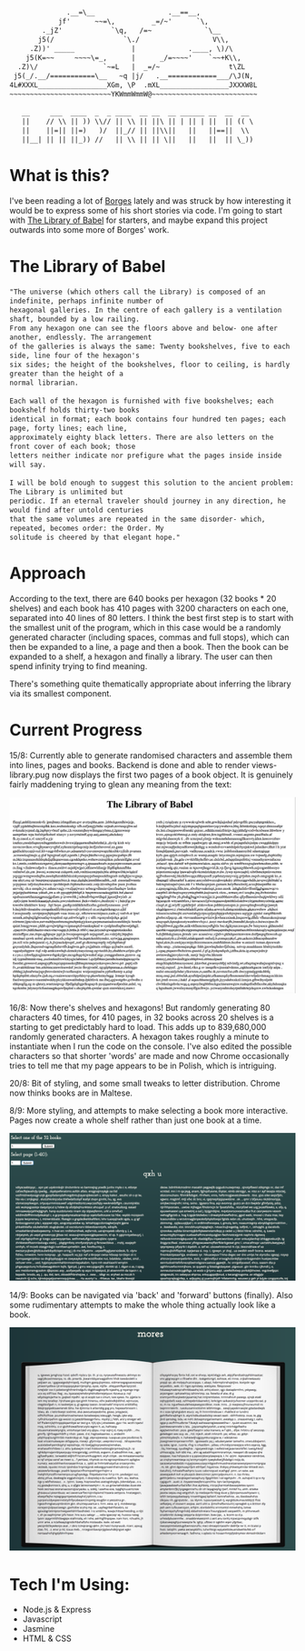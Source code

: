 ```

              .__=\__                  .__==__,
            jf'      ~~=\,         _=/~'      `\,
        ._jZ'            `\q,   /=~             `\__
       j5(/                 `\./                  V\\,   
     .Z))' _____              |             .____, \)/\
    j5(K=~~     ~~~~\=_,      |      _/=~~~~'    `~~+K\\,
  .Z)\/                `~=L   |  _=/~                 t\ZL
 j5(_/.__/===========\__   ~q |j/   .__============___/\J(N,
4L#XXXL_________________XGm, \P  .mXL_________________JXXXW8L
~~~~~~~~~~~~~~~~~~~~~~~~~YKWmmWmmW@~~~~~~~~~~~~~~~~~~~~~~~~~~

   __     ___  ____  _  _ ____  __ __  __ ______ __  __  __
   ||    // \\ || )) \\// || \\ || ||\ || | || | ||  || (( \
   ||    ||=|| ||=)   )/  ||_// || ||\\||   ||   ||==||  \\
   ||__| || || ||_)) //   || \\ || || \||   ||   ||  || \_))

```

# What is this?

I've been reading a lot of [Borges](https://en.wikipedia.org/wiki/Jorge_Luis_Borges) lately and was struck by how interesting it would be to express some of his short stories via code. I'm going to start with [The Library of Babel](https://en.wikipedia.org/wiki/The_Library_of_Babel) for starters, and maybe expand this project outwards into some more of Borges' work.

# The Library of Babel

```
"The universe (which others call the Library) is composed of an indefinite, perhaps infinite number of
hexagonal galleries. In the centre of each gallery is a ventilation shaft, bounded by a low railing.
From any hexagon one can see the floors above and below- one after another, endlessly. The arrangement
of the galleries is always the same: Twenty bookshelves, five to each side, line four of the hexagon's
six sides; the height of the bookshelves, floor to ceiling, is hardly greater than the height of a
normal librarian.

Each wall of the hexagon is furnished with five bookshelves; each bookshelf holds thirty-two books
identical in format; each book contains four hundred ten pages; each page, forty lines; each line,
approximately eighty black letters. There are also letters on the front cover of each book; those
letters neither indicate nor prefigure what the pages inside inside will say.

I will be bold enough to suggest this solution to the ancient problem: The Library is unlimited but
periodic. If an eternal traveler should journey in any direction, he would find after untold centuries
that the same volumes are repeated in the same disorder- which, repeated, becomes order: the Order. My
solitude is cheered by that elegant hope."
```
# Approach

According to the text, there are 640 books per hexagon (32 books * 20 shelves) and each book has 410 pages with 3200 characters on each one, separated into 40 lines of 80 letters. I think the best first step is to start with the smallest unit of the program, which in this case would be a randomly generated character (including spaces, commas and full stops), which can then be expanded to a line, a page and then a book. Then the book can be expanded to a shelf, a hexagon and finally a library. The user can then spend infinity trying to find meaning.

There's something quite thematically appropriate about inferring the library via its smallest component.

# Current Progress

15/8: Currently able to generate randomised characters and assemble them into lines, pages and books. Backend is done and able to render views- library.pug now displays the first two pages of a book object. It is genuinely fairly maddening trying to glean any meaning from the text:

![early days](https://github.com/wemmm/labyrinths/blob/master/public/images/earlyversion.png)

16/8: Now there's shelves and hexagons! But randomly generating 80 characters 40 times, for 410 pages, in 32 books across 20 shelves is a starting to get predictably hard to load. This adds up to 839,680,000 randomly generated characters. A hexagon takes roughly a minute to instantiate when I run the code on the console. I've also edited the possible characters so that shorter 'words' are made and now Chrome occasionally tries to tell me that my page appears to be in Polish, which is intriguing.

20/8: Bit of styling, and some small tweaks to letter distribution. Chrome now thinks books are in Maltese.

8/9: More styling, and attempts to make selecting a book more interactive. Pages now create a whole shelf rather than just one book at a time.

![update1](https://github.com/wemmm/labyrinths/blob/master/public/images/septemberupdate.png)

14/9: Books can be navigated via 'back' and 'forward' buttons (finally). Also some rudimentary attempts to make the whole thing actually look like a book.

![lookslikeabook](https://github.com/wemmm/labyrinths/blob/master/public/images/styled.png)

# Tech I'm Using:

* Node.js & Express
* Javascript
* Jasmine
* HTML & CSS
